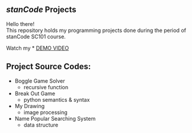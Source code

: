 ## *stanCode* Projects
Hello there!\
This repository holds my programming projects done during the period of stanCode SC101 course.

Watch my * [DEMO VIDEO](https://drive.google.com/drive/folders/1Gi3bn9qPW_gR0ISyGzVPLd5Bztdvd7rF?fbclid=IwAR36BW3v_bHn-Idsh-0_ROSWLwrXOzoervZId25OOzH2LX4b6FCGDfULdDg)

## Project Source Codes:
* Boggle Game Solver
  * recursive function 
* Break Out Game
  * python semantics & syntax
* My Drawing
  * image processing
* Name Popular Searching System 
  * data structure 
